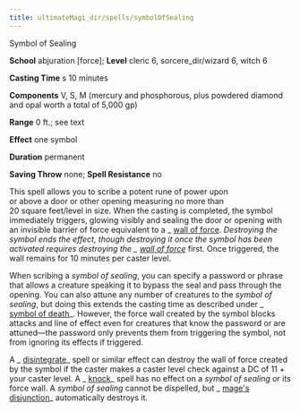 ```yaml
---
title: ultimateMagi_dir/spells/symbolOfSealing
---
```

Symbol of Sealing

**School** abjuration [force]; **Level** cleric 6, sorcere_dir/wizard 6, witch 6

**Casting Time** s 10 minutes

**Components** V, S, M (mercury and phosphorous, plus powdered diamond and opal worth a total of 5,000 gp)

**Range** 0 ft.; see text

**Effect** one symbol

**Duration** permanent

**Saving Throw** none; **Spell Resistance** no

This spell allows you to scribe a potent rune of power upon   
or above a door or other opening measuring no more than   
20 square feet/level in size. When the casting is completed, the symbol immediately triggers, glowing visibly and sealing the door or opening with an invisible barrier of force equivalent to a _ [wall of force](spell_dir/wallOfForce#_wall-of-force)_. Destroying the symbol ends the effect, though destroying it once the symbol has been activated requires destroying the _ [wall of force](spells/wallOfForce#_wall-of-force)_ first. Once triggered, the wall remains for 10 minutes per caster level.

When scribing a _symbol of sealing_, you can specify a password or phrase that allows a creature speaking it to bypass the seal and pass through the opening. You can also attune any number of creatures to the _symbol of sealing_, but doing this extends the casting time as described under _ [symbol of death](spell_dir/symbolOfDeath#_symbol-of-death)_. However, the force wall created by the symbol blocks attacks and line of effect even for creatures that know the password or are attuned—the password only prevents them from triggering the symbol, not from ignoring its effects if triggered.

A _ [disintegrate](spells/disintegrate#_disintegrate)_ spell or similar effect can destroy the wall of force created by the symbol if the caster makes a caster level check against a DC of 11 + your caster level. A _ [knock](spell_dir/knock#_knock)_ spell has no effect on a _symbol of sealing_ or its force wall. A _symbol of sealing_ cannot be dispelled, but _ [mage's disjunction](spells/mageSDisjunction#_mage-s-disjunction)_ automatically destroys it.

